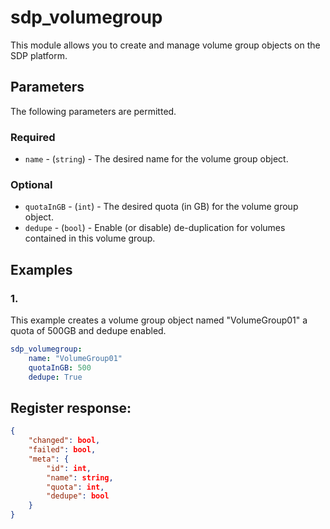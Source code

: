 # sdp_volumegroup

This module allows you to create and manage volume group objects on the SDP platform. 

## Parameters

The following parameters are permitted.

### Required
* `name` - (`string`) - The desired name for the volume group object.

### Optional
* `quotaInGB` - (`int`) - The desired quota (in GB) for the volume group object. 
* `dedupe` - (`bool`) - Enable (or disable) de-duplication for volumes contained in this volume group. 


## Examples
### 1. 
This example creates a volume group object named "VolumeGroup01" a quota of 500GB and dedupe enabled. 
```yaml
sdp_volumegroup: 
    name: "VolumeGroup01"
    quotaInGB: 500
    dedupe: True
```

## Register response:
```json
{
    "changed": bool,
    "failed": bool,
    "meta": {
        "id": int,
        "name": string,
        "quota": int,
        "dedupe": bool
    }
}
```